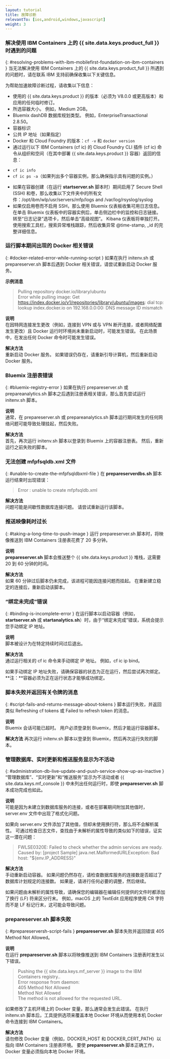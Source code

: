 ```yaml
---
layout: tutorial
title: 故障诊断
relevantTo: [ios,android,windows,javascript]
weight: 3
---
```

<!-- NLS_CHARSET=UTF-8 -->
### 解决使用 IBM Containers 上的 {{ site.data.keys.product_full }} 时遇到的问题	
{: #resolving-problems-with-ibm-mobilefirst-foundation-on-ibm-containers }
当无法解决使用 IBM Containers 上的 {{ site.data.keys.product_full }} 所遇到的问题时，请在联系 IBM 支持前确保收集以下关键信息。

为帮助加速故障诊断过程，请收集以下信息：

* 使用的 {{ site.data.keys.product }} 的版本（必须为 V8.0.0 或更高版本）和应用的任何临时修订。
* 所选容器大小。 例如，Medium 2GB。
* Bluemix dashDB 数据库规划类型。 例如，EnterpriseTransactional 2.8.50。
* 容器标识
* 公共 IP 地址（如果指定）
* Docker 和 Cloud Foundry 的版本：`cf -v` 和 `docker version`
* 通过运行以下 IBM Containers (cf ic) 的 Cloud Foundry CLI 插件 (cf
ic) 命令从组织和空间（在其中部署 {{ site.data.keys.product }} 容器）返回的信息：
 - `cf ic info`
 - `cf ic ps -a`（如果列出多个容器实例，那么确保指示具有问题的实例。）
* 如果在容器创建（在运行 **startserver.sh** 脚本时）期间启用了 Secure Shell (SSH) 和卷，那么收集以下文件夹中的所有文件：/opt/ibm/wlp/usr/servers/mfp/logs and /var/log/rsyslog/syslog
* 如果仅启用卷而不启用 SSH，那么使用 Bluemix 仪表板收集可用日志信息。 在单击 Bluemix 仪表板中的容器实例后，单击侧边栏中的监控和日志链接。 转至“日志记录”选项卡，然后单击“高级视图”。 Kibana 仪表板将单独打开。 使用搜索工具栏，搜索异常堆栈跟踪，然后收集异常 @time-stamp,
_id 的完整详细信息。

### 运行脚本期间出现的 Docker 相关错误	
{: #docker-related-error-while-running-script }
如果在执行 initenv.sh 或  prepareserver.sh 脚本后遇到 Docker 相关错误，请尝试重新启动 Docker 服务。

**示例消息** 

> Pulling repository docker.io/library/ubuntu  
> Error while pulling image: Get https://index.docker.io/v1/repositories/library/ubuntu/images: dial tcp: lookup index.docker.io on 192.168.0.0:00: DNS message ID mismatch

**说明**  
在因特网连接发生更改（例如，连接到 VPN 或与 VPN 断开连接，或者网络配置发生更改）且 Docker 运行时环境尚未重新启动时，可能发生错误。 在此场景中，在发出任何 Docker 命令时可能发生错误。

**解决方法**  
重新启动 Docker 服务。 如果错误仍存在，请重新引导计算机，然后重新启动 Docker 服务。

### Bluemix 注册表错误	
{: #bluemix-registry-error }
如果在执行 prepareserver.sh 或  prepareanalytics.sh 脚本之后遇到注册表相关错误，那么首先尝试运行 initenv.sh 脚本。

**说明**  
通常，在 prepareserver.sh 或  prepareanalytics.sh 脚本运行期间发生的任何网络问题可能导致处理挂起，然后失败。

**解决方法**  
首先，再次运行 initenv.sh 脚本以登录到 Bluemix 上的容器注册表。 然后，重新运行之前失败的脚本。

### 无法创建 mfpfsqldb.xml 文件
{: #unable-to-create-the-mfpfsqldbxml-file }
在 **prepareserverdbs.sh** 脚本运行结束时出现错误：

> Error : unable to create mfpfsqldb.xml

**解决方法**  
问题可能是间歇性数据库连接问题。 请尝试重新运行该脚本。

### 推送映像耗时过长	
{: #taking-a-long-time-to-push-image }
运行 prepareserver.sh 脚本时，将映像推送到 IBM Containers 注册表花费了 20 多分钟。

**说明**  
**prepareserver.sh** 脚本会推送整个 {{ site.data.keys.product }} 堆栈，这需要 20 到 60 分钟的时间。

**解决方法**  
如果 60 分钟过后脚本仍未完成，该进程可能因连接问题而挂起。 在重新建立稳定的连接后，重新启动该脚本。

### “绑定未完成”错误	
{: #binding-is-incomplete-error }
在运行脚本以启动容器（例如，**startserver.sh** 或 **startanalytics.sh**）时，由于“绑定未完成”错误，系统会提示您手动绑定 IP 地址。

**说明**  
脚本被设计为在特定持续时间过后退出。

**解决方法**  
通过运行相关的 cf ic 命令来手动绑定 IP 地址。 例如，cf ic ip bind。

如果手动绑定 IP 地址失败，请确保容器的状态为正在运行，然后尝试再次绑定。  
**注：**容器必须为正在运行状态才能够成功绑定。

### 脚本失败并返回有关令牌的消息	
{: #script-fails-and-returns-message-about-tokens }
脚本运行失败，并返回类似 Refreshing cf tokens 或 Failed to refresh token 的消息。

**说明**  
Bluemix 会话可能已超时。 用户必须登录到 Bluemix，然后才能运行容器脚本。

**解决方法**
再次运行 initenv.sh 脚本以登录到 Bluemix，然后再次运行失败的脚本。

### 管理数据库、实时更新和推送服务显示为不活动	
{: #administration-db-live-update-and-push-service-show-up-as-inactive }
“管理数据库”、“实时更新”和“推送服务”显示为不活动或者 {{ site.data.keys.mf_console }} 中未列出任何运行时，即使 **prepareserver.sh** 脚本成功完成也如此。

**说明**  
可能是因为未建立到数据库服务的连接，或者在部署期间附加其他值时，server.env 文件中出现了格式化问题。

如果向 server.env 文件添加了其他值，但却未使用换行符，那么将不会解析属性。 可通过检查日志文件，查找由于未解析的属性导致的类似如下的错误，证实这一潜在问题：

> FWLSE0320E: Failed to check whether the admin services are ready. Caused by: [project Sample] java.net.MalformedURLException: Bad host: "${env.IP_ADDRESS}"

**解决方法**  
手动重新启动容器。 如果问题仍然存在，请检查数据库服务的连接数是否超过了数据库计划规定的连接数。 如果是，请进行任何必要的调整，然后继续。

如果问题由未解析的属性导致，请确保您的编辑器在编辑任何提供的文件时都添加了换行 (LF) 符来区分行末。 例如，macOS 上的 TextEdit 应用程序使用 CR 字符而不是 LF 标记行末，这可能会导致问题。

### prepareserver.sh 脚本失败	
{: #prepareserversh-script-fails }
**prepareserver.sh** 脚本失败并返回错误 405 Method Not Allowed。

**说明**  
在运行 **prepareserver.sh** 脚本以将映像推送到 IBM Containers 注册表时发生以下错误。

> Pushing the {{ site.data.keys.mf_server }} image to the IBM Containers registry..  
> Error response from daemon:  
> 405 Method Not Allowed  
> Method Not Allowed  
> The method is not allowed for the requested URL.

如果修改了主机环境上的 Docker 变量，那么通常会发生此错误。 在执行 initenv.sh 脚本后，工具提供选项来覆盖本地 Docker 环境从而使用本机 Docker 命令连接到 IBM Containers。

**解决方法**  
请勿修改 Docker 变量（例如，DOCKER\_HOST 和 DOCKER\_CERT\_PATH）以指向 IBM Containers 注册表环境。 要使 **prepareserver.sh** 脚本正确工作，Docker 变量必须指向本地 Docker 环境。
